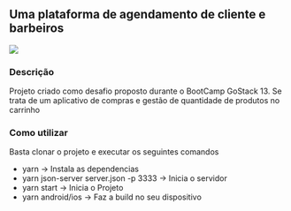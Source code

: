 ## Uma plataforma de agendamento de cliente e barbeiros

<img src="src/assets/banner.png"/>

### Descrição

Projeto criado como desafio proposto durante o BootCamp GoStack 13. Se trata de um aplicativo de compras e gestão de quantidade de produtos no carrinho

### Como utilizar

Basta clonar o projeto e executar os seguintes comandos

  - yarn -> Instala as dependencias
  - yarn json-server server.json -p 3333 -> Inicia o servidor
  - yarn start -> Inicia o Projeto
  - yarn android/ios -> Faz a build no seu dispositivo

